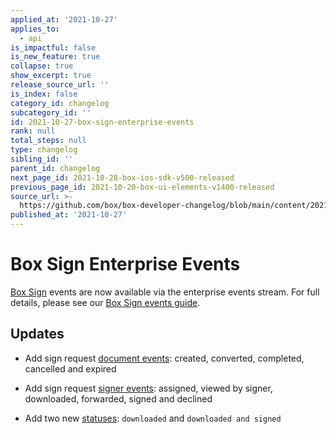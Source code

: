 ```yaml
---
applied_at: '2021-10-27'
applies_to:
  - api
is_impactful: false
is_new_feature: true
collapse: true
show_excerpt: true
release_source_url: ''
is_index: false
category_id: changelog
subcategory_id: ''
id: 2021-10-27-box-sign-enterprise-events
rank: null
total_steps: null
type: changelog
sibling_id: ''
parent_id: changelog
next_page_id: 2021-10-28-box-ios-sdk-v500-released
previous_page_id: 2021-10-20-box-ui-elements-v1400-released
source_url: >-
  https://github.com/box/box-developer-changelog/blob/main/content/2021/10-27-box-sign-enterprise-events.md
published_at: '2021-10-27'
---
```

# Box Sign Enterprise Events

[Box Sign][sign] events are now available via the enterprise events stream.
For full details, please see our [Box Sign events guide][seg].

## Updates

<!--alex ignore cancelled and expired-->

* Add sign request [document events][d]: created, converted, completed,
cancelled and expired

* Add sign request [signer events][s]: assigned, viewed by signer, downloaded,
forwarded, signed and declined

* Add two new [statuses][stat]: `downloaded` and `downloaded and signed`

[stat]: e://resources/sign-requests/#param-status
[s]: g://events/event-triggers/sign-events/#signer-events
[d]: g://events/event-triggers/sign-events/#document-events
[seg]: g://events/event-triggers/sign-events
[sign]: g://box-sign
